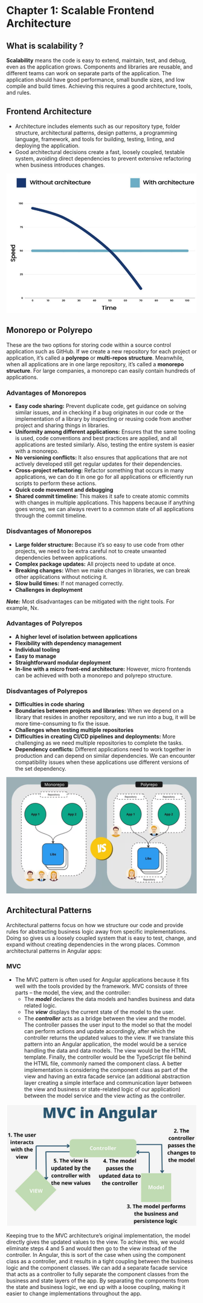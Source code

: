 # Chapter 1: Scalable Frontend Architecture

## What is scalability ?
**Scalability** means the code is easy to extend, maintain, test, and debug, even as the application grows. Components and libraries are reusable, and different teams can work on separate parts of the application. The application should have good performance, small bundle sizes, and low compile and build times. Achieving this requires a good architecture, tools, and rules.

## Frontend Architecture
- Architecture includes elements such as our repository type, folder structure, architectural patterns, design patterns, a programming language, framework, and tools for building, testing, linting, and deploying the application.
- Good architectural decisions create a fast, loosely coupled, testable system, avoiding direct dependencies to prevent extensive refactoring when business introduces changes.

![Development Speed](/assets/1.1development_speed.png "Development Speed")

## Monorepo or Polyrepo
These are the two options for storing code within a source control application such as GitHub. If we create a new repository for each project or application, it’s called a **polyrepo** or **multi-repos structure**. Meanwhile, when all applications are in one large repository, it’s called a **monorepo structure**. For large companies, a monorepo can easily contain hundreds of applications.

### Advantages of Monorepos
- **Easy code sharing:** Prevent duplicate code,
get guidance on solving similar issues, and in checking if a bug originates in our code or the implementation of a library by inspecting or reusing code from another project and sharing things in libraries.
- **Uniformity among different applications:** Ensures that the same tooling is used, code conventions and best practices are applied, and all applications are tested similarly. Also, testing the entire system is easier with a monorepo.
- **No versioning conflicts:** It also ensures that applications that are not actively developed still get regular updates for their dependencies.
- **Cross-project refactoring:** Refactor something that occurs in many applications, we can do it in one go for all applications or efficiently run scripts to perform these actions.
- **Quick code movement and debugging**
- **Shared commit timeline:** This makes it safe to create atomic commits with changes in multiple applications. This happens because if anything goes wrong, we can always revert to a common state of all applications through the commit timeline.

### Disdvantages of Monorepos
- **Large folder structure:** Because it’s so
easy to use code from other projects, we need to be extra careful not to create unwanted dependencies between applications.
- **Complex package updates:** All projects need to update at once.
- **Breaking changes:** When we make changes in libraries, we can break other applications without noticing it.
- **Slow build times:** If not managed correctly.
- **Challenges in deployment**

***Note:*** Most disadvantages can be mitigated with the right tools. For example, Nx.

### Advantages of Polyrepos
- **A higher level of isolation between applications**
- **Flexibility with dependency management**
- **Individual tooling**
- **Easy to manage**
- **Straightforward modular deployment**
- **In-line with a micro front-end architecture:** However, micro frontends can be achieved with both a monorepo and polyrepo structure.

### Disdvantages of Polyrepos
- **Difficulties in code sharing**
- **Boundaries between projects and libraries:** When we depend on a library that resides in another repository, and we run into a bug, it will be more time-consuming to fix the issue.
- **Challenges when testing multiple repositories**
- **Difficulties in creating CI/CD pipelines and deployments:** More challenging as we need multiple repositories to complete the tasks.
- **Dependency conflicts:** Different applications need to work together in production and can
depend on similar dependencies. We can encounter compatibility issues when these applications use different versions of the set dependency.

![Monorepo vs Polyrepo](/assets/monorepoVSpolyrepo.png "Monorepo vs Polyrepo")

## Architectural Patterns
Architectural patterns focus on how we structure our code and provide rules for abstracting business logic away from specific implementations. Doing so gives us a loosely coupled system that is easy to test, change, and expand without creating dependencies in the wrong places. Common architectural patterns in Angular apps:

### MVC
- The MVC pattern is often used for Angular
applications because it fits well with the tools provided by the framework. MVC consists of three parts – the model, the view, and the controller:
  - The ***model*** declares the data models and handles business and data related logic.
  - The ***view*** displays the current state of the model to the user.
  - The ***controller*** acts as a bridge between the view and the model. The controller passes the user input to the model so that the model can perform actions and update accordingly, after which the controller returns the updated values to the view.
If we translate this pattern into an Angular application, the model would be a service handling the data and data models. The view would be the HTML template. Finally, the controller would be the TypeScript file behind the HTML file, commonly named the component class. A better implementation is considering the component class as part of the view and having an extra facade service (an additional abstraction layer creating a simple interface and communication layer between the view and business or state-related logic of our application) between the model service and the view acting as the controller.

![MVC Pattern](/assets/1.2MVC_pattern.png "MVC Pattern")

Keeping true to the MVC architecture’s original implementation, the model directly gives the updated values to the view. To achieve this, we would eliminate steps 4 and 5 and would then go to the view instead of the controller. In Angular, this is sort of the case when using the component class as a controller, and it results in a tight coupling between the business logic and the component classes. We can add a separate facade service that acts as a controller to fully separate the component classes from the business and state layers of the app. By separating the components from the state and business logic, we end up with a loose coupling, making it easier to change implementations throughout the app.